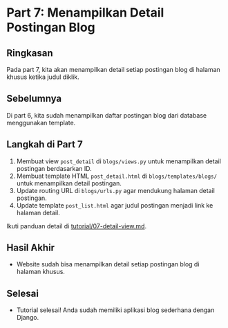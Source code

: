 







# Part 7: Menampilkan Detail Postingan Blog

## Ringkasan
Pada part 7, kita akan menampilkan detail setiap postingan blog di halaman khusus ketika judul diklik.

## Sebelumnya
Di part 6, kita sudah menampilkan daftar postingan blog dari database menggunakan template.

## Langkah di Part 7
1. Membuat view `post_detail` di `blogs/views.py` untuk menampilkan detail postingan berdasarkan ID.
2. Membuat template HTML `post_detail.html` di `blogs/templates/blogs/` untuk menampilkan detail postingan.
3. Update routing URL di `blogs/urls.py` agar mendukung halaman detail postingan.
4. Update template `post_list.html` agar judul postingan menjadi link ke halaman detail.

Ikuti panduan detail di [tutorial/07-detail-view.md](tutorial/07-detail-view.md).

## Hasil Akhir
- Website sudah bisa menampilkan detail setiap postingan blog di halaman khusus.

## Selesai
- Tutorial selesai! Anda sudah memiliki aplikasi blog sederhana dengan Django.